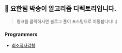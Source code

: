 ## 📁 요한팀 박송이 알고리즘 디렉토리입니다.
> 링크를 클릭하시면 블로그 풀이 포스팅으로 이동합니다! :)
### Programmers
- [최소직사각형](https://velog.io/@songsong/%ED%94%84%EB%A1%9C%EA%B7%B8%EB%9E%98%EB%A8%B8%EC%8A%A41%ED%8C%8C%EC%9D%B4%EC%8D%AC-%EC%B5%9C%EC%86%8C%EC%A7%81%EC%82%AC%EA%B0%81%ED%98%95)